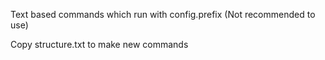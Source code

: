 Text based commands which run with config.prefix (Not recommended to use)

Copy structure.txt to  make new commands